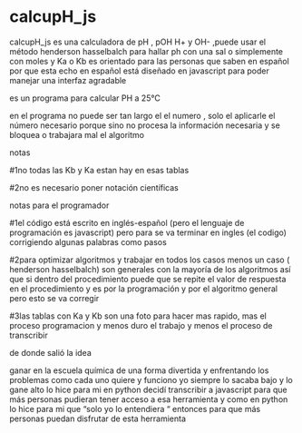 # calcupH_js
calcupH_js es una calculadora de pH , pOH H+ y OH- ,puede usar el método henderson hasselbalch para hallar ph con una sal o simplemente con moles y Ka o Kb es orientado para las personas que saben en español por que esta echo en español está diseñado en javascript para poder manejar una interfaz agradable

es un programa para calcular  PH a 25°C

en el programa  no puede ser tan largo el el numero ,  solo el aplicarle el número  necesario porque sino no procesa la información necesaria y se bloquea  o trabajara mal el algoritmo

notas

#1no todas las Kb y Ka estan hay en esas tablas

#2no es necesario poner notación científicas

notas  para el programador

#1el código está escrito en inglés-español (pero el lenguaje de programación es  javascript) pero para se va terminar en ingles (el codigo) corrigiendo algunas palabras como pasos

#2para optimizar algoritmos y trabajar en  todos los casos menos un caso ( henderson hasselbalch) son generales  con la mayoría de los algoritmos así que si dentro del procedimiento puede que se repite el valor de respuesta en el procedimiento y es por la programación y por el algoritmo general pero esto se va corregir

#3las tablas con Ka y Kb  son una foto para hacer  mas rapido, mas el proceso programacion y menos duro el trabajo y menos el proceso de transcribir

de donde salió la idea 

ganar en la escuela química de una forma divertida y enfrentando los problemas como cada uno quiere   y funciono yo siempre lo sacaba bajo y lo gane alto lo hice para mi en python decidí transcribir a javascript para que más personas pudieran tener acceso a esa herramienta y como en python lo hice para mi que “solo yo lo entendiera “ entonces para que más personas puedan disfrutar de esta herramienta
